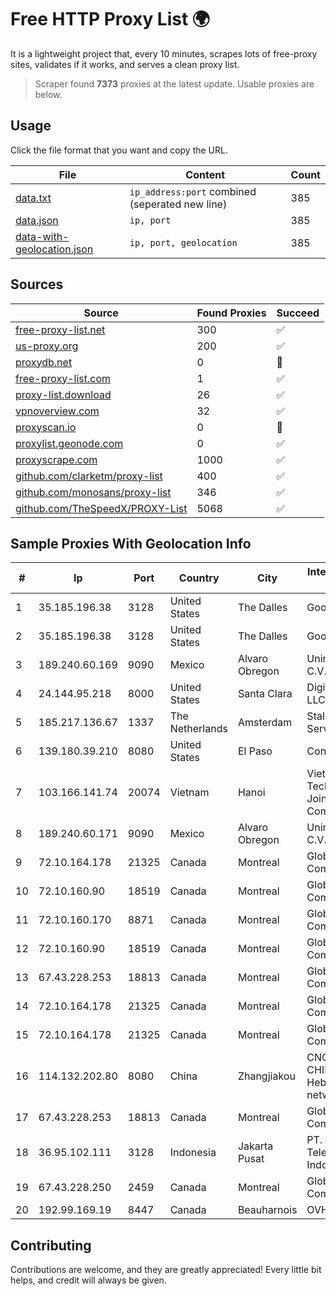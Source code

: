 
# Free HTTP Proxy List 🌍

It is a lightweight project that, every 10 minutes, scrapes lots of free-proxy sites, validates if it works, and serves a clean proxy list.


> Scraper found **7373** proxies at the latest update. Usable proxies are below.

## Usage

Click the file format that you want and copy the URL.


|File|Content|Count|
|----|-------|-----|
|[data.txt](https://raw.githubusercontent.com/themiralay/Proxy-List-World/master/data.txt)|`ip_address:port` combined (seperated new line)|385|
|[data.json](https://raw.githubusercontent.com/themiralay/Proxy-List-World/master/data.json)|`ip, port`|385|
|[data-with-geolocation.json](https://raw.githubusercontent.com/themiralay/Proxy-List-World/master/data-with-geolocation.json)|`ip, port, geolocation`|385|

## Sources

|Source|Found Proxies|Succeed|
|------|-------------|-------|
|[free-proxy-list.net](https://free-proxy-list.net)|300|✅|
|[us-proxy.org](https://www.us-proxy.org)|200|✅|
|[proxydb.net](http://proxydb.net)|0|🚫|
|[free-proxy-list.com](https://free-proxy-list.com/?page=&port=&type%5B%5D=http&type%5B%5D=https&up_time=0&search=Search)|1|✅|
|[proxy-list.download](https://www.proxy-list.download/HTTP)|26|✅|
|[vpnoverview.com](https://vpnoverview.com/privacy/anonymous-browsing/free-proxy-servers)|32|✅|
|[proxyscan.io](https://www.proxyscan.io)|0|🚫|
|[proxylist.geonode.com](https://proxylist.geonode.com/api/proxy-list?limit=300&page=1&sort_by=lastChecked&sort_type=desc&protocols=http,https)|0|✅|
|[proxyscrape.com](https://api.proxyscrape.com/v2/?request=displayproxies&protocol=http&timeout=10000&country=all&ssl=all&anonymity=all)|1000|✅|
|[github.com/clarketm/proxy-list](https://raw.githubusercontent.com/clarketm/proxy-list/master/proxy-list-raw.txt)|400|✅|
|[github.com/monosans/proxy-list](https://raw.githubusercontent.com/monosans/proxy-list/main/proxies/http.txt)|346|✅|
|[github.com/TheSpeedX/PROXY-List](https://raw.githubusercontent.com/TheSpeedX/PROXY-List/master/http.txt)|5068|✅|


## Sample Proxies With Geolocation Info

|#|Ip|Port|Country|City|Internet Service Provider|
|-|--|----|-------|----|-------------------------|
|1|35.185.196.38|3128|United States|The Dalles|Google LLC|
|2|35.185.196.38|3128|United States|The Dalles|Google LLC|
|3|189.240.60.169|9090|Mexico|Alvaro Obregon|Uninet S.A. de C.V.|
|4|24.144.95.218|8000|United States|Santa Clara|DigitalOcean, LLC|
|5|185.217.136.67|1337|The Netherlands|Amsterdam|Stallion Network Services Limited|
|6|139.180.39.210|8080|United States|El Paso|Conterra|
|7|103.166.141.74|20074|Vietnam|Hanoi|Viet NAM Cloud Technology Joint Stock Company|
|8|189.240.60.171|9090|Mexico|Alvaro Obregon|Uninet S.A. de C.V.|
|9|72.10.164.178|21325|Canada|Montreal|GloboTech Communications|
|10|72.10.160.90|18519|Canada|Montreal|GloboTech Communications|
|11|72.10.160.170|8871|Canada|Montreal|GloboTech Communications|
|12|72.10.160.90|18519|Canada|Montreal|GloboTech Communications|
|13|67.43.228.253|18813|Canada|Montreal|GloboTech Communications|
|14|72.10.164.178|21325|Canada|Montreal|GloboTech Communications|
|15|72.10.164.178|21325|Canada|Montreal|GloboTech Communications|
|16|114.132.202.80|8080|China|Zhangjiakou|CNC Group CHINA169 Hebei Province network|
|17|67.43.228.253|18813|Canada|Montreal|GloboTech Communications|
|18|36.95.102.111|3128|Indonesia|Jakarta Pusat|PT. Telekomunikasi Indonesia|
|19|67.43.228.250|2459|Canada|Montreal|GloboTech Communications|
|20|192.99.169.19|8447|Canada|Beauharnois|OVH SAS|



## Contributing

Contributions are welcome, and they are greatly appreciated! Every
little bit helps, and credit will always be given.

